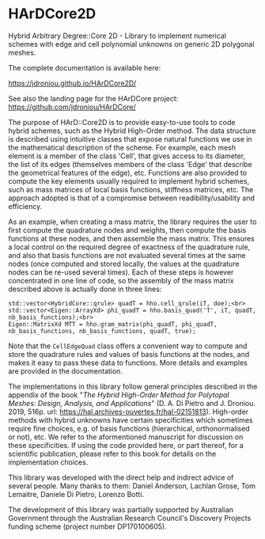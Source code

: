# HArDCore2D
Hybrid Arbitrary Degree::Core 2D - Library to implement numerical schemes with edge and cell polynomial unknowns on generic 2D polygonal meshes.

The complete documentation is available here:

https://jdroniou.github.io/HArDCore2D/

See also the landing page for the HArDCore project: https://github.com/jdroniou/HArDCore/

The purpose of HArD::Core2D is to provide easy-to-use tools to code hybrid schemes, such as the Hybrid High-Order method. The data structure is described using intuitive classes that expose natural functions we use in the mathematical description of the scheme. For example, each mesh element is a member of the class 'Cell', that gives access to its diameter, the list of its edges (themselves members of the class 'Edge' that describe the geometrical features of the edge), etc. Functions are also provided to compute the key elements usually required to implement hybrid schemes, such as mass matrices of local basis functions, stiffness matrices, etc. The approach adopted is that of a compromise between readibility/usability and efficiency. 

As an example, when creating a mass matrix, the library requires the user to first compute the quadrature nodes and weights, then compute the basis functions at these nodes, and then assemble the mass matrix. This ensures a local control on the required degree of exactness of the quadrature rule, and also that basis functions are not evaluated several times at the same nodes (once computed and stored locally, the values at the quadrature nodes can be re-used several times). Each of these steps is however concentrated in one line of code, so the assembly of the mass matrix described above is actually done in three lines:

```
std::vector<HybridCore::qrule> quadT = hho.cell_qrule(iT, doe);<br>
std::vector<Eigen::ArrayXd> phi_quadT = hho.basis_quad('T', iT, quadT, nb_basis_functions);<br>
Eigen::MatrixXd MTT = hho.gram_matrix(phi_quadT, phi_quadT, nb_basis_functions, nb_basis_functions, quadT, true);
```

Note that the `CellEdgeQuad` class offers a convenient way to compute and store the quadrature rules and values of basis functions at the nodes, and makes it easy to pass these data to functions. More details and examples are provided in the documentation.

The implementations in this library follow general principles described in the appendix of the book "*The Hybrid High-Order Method for Polytopal Meshes: Design, Analysis, and Applications*" (D. A. Di Pietro and J. Droniou. 2019, 516p. url: https://hal.archives-ouvertes.fr/hal-02151813). High-order methods with hybrid unknowns have certain specificities which sometimes require fine choices, e.g. of basis functions (hierarchical, orthonormalised or not), etc. We refer to the aformentioned manuscript for discussion on these specificities. If using the code provided here, or part thereof, for a scientific publication, please refer to this book for details on the implementation choices.


This library was developed with the direct help and indirect advice of several people. Many thanks to them: Daniel Anderson, Lachlan Grose, Tom Lemaitre, Daniele Di Pietro, Lorenzo Botti.

The development of this library was partially supported by Australian Government through the Australian Research Council's Discovery Projects funding scheme (project number DP170100605).


